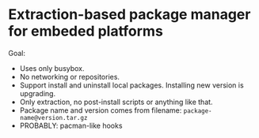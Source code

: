 # Extraction-based package manager for embeded platforms

Goal:

- Uses only busybox.
- No networking or repositories.
- Support install and uninstall local packages. Installing new version is upgrading.
- Only extraction, no post-install scripts or anything like that.
- Package name and version comes from filename: `package-name@version.tar.gz`
- PROBABLY: pacman-like hooks

